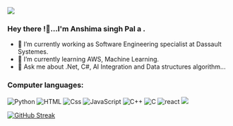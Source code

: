 ![](https://komarev.com/ghpvc/?username=anshima8)
### Hey there !👋...I'm Anshima singh Pal a .

- 🔭 I’m currently working as Software Engineering specialist at Dassault Systemes.
- 🌱 I’m currently learning AWS, Machine Learning.
- 💬 Ask me about .Net, C#, AI Integration and Data structures algorithm...

### Computer languages:
<p>
  <img alt="Python" src="https://img.shields.io/badge/Python-000000?logo=unity&logoColor=white&style=for-the-badge" />
  <img alt="HTML" src="https://img.shields.io/badge/HTML-E34F26?logo=html5&logoColor=white&style=for-the-badge" />
  <img alt="Css" src="https://img.shields.io/badge/CSS-1572B6?logo=css3&logoColor=white&style=for-the-badge" />
 <img alt="JavaScript" src="https://img.shields.io/badge/JavaScript-F7DF1E?logo=javascript&logoColor=white&style=for-the-badge" />
    <img alt="C++" src="https://img.shields.io/badge/C++-000000?logo=unity&logoColor=white&style=for-the-badge" />
   <img alt="C" src="https://img.shields.io/badge/C-F7DF1E?logo=javascript&logoColor=white&style=for-the-badge" />
  <img alt="react" src="https://img.shields.io/badge/react-000000?logo=react&logoColor=white&style=for-the-badge" />
 

<img src="https://github-readme-stats.vercel.app/api?username=anshima8&&show_icons=true&title_color=ffffff&icon_color=bb2acf&text_color=daf7dc&bg_color=151515">

[![GitHub Streak](https://github-readme-streak-stats.herokuapp.com/?user=anshima8&theme=dark)](https://git.io/streak-stats)

